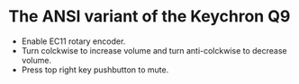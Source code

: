 # The ANSI variant of the Keychron Q9

- Enable EC11 rotary encoder.
- Turn colckwise to increase volume and turn anti-colckwise to decrease volume.
- Press top right key pushbutton to mute.
